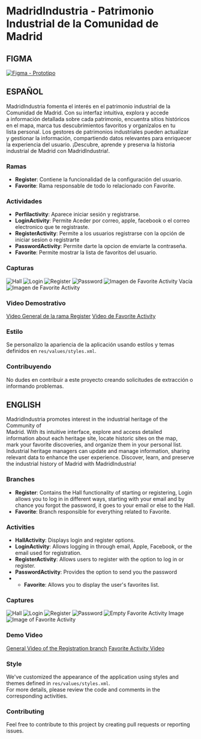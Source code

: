 # MadridIndustria - Patrimonio Industrial de la Comunidad de Madrid

## FIGMA
[![Figma - Prototipo](img/figma.png)](https://www.figma.com/proto/0K4c3jnRqUEtKPQ18aWkgz/App-IndustriaMadrid?type=design&node-id=1214-1245&t=uYsVs1NcrupUYxVb-0&scaling=scale-down&page-id=1022%3A142)

## ESPAÑOL
MadridIndustria fomenta el interés en el patrimonio industrial de la  
Comunidad de Madrid. Con su interfaz intuitiva, explora y accede  
a información detallada sobre cada patrimonio, encuentra sitios históricos  
en el mapa, marca tus descubrimientos favoritos y organízalos en tu  
lista personal. Los gestores de patrimonios industriales pueden actualizar  
y gestionar la información, compartiendo datos relevantes para enriquecer  
la experiencia del usuario. ¡Descubre, aprende y preserva la historia  
industrial de Madrid con MadridIndustria!.

### Ramas
- **Register**: Contiene la funcionalidad de la configuración del usuario.
- **Favorite**: Rama responsable de todo lo relacionado con Favorite.

### Actividades
- **Perfilactivity**: Aparece iniciar sesión y registrarse.
- **LoginActivity**: Permite Aceder por correo, apple, facebook o el correo electronico que te registraste.
- **RegisterActivity**: Permite a los usuarios registrarse con la opción de iniciar sesion o registrarte
- **PasswordActivity**: Permite darte la opcion de enviarte la contraseña.
- **Favorite**: Permite mostrar la lista de favoritos del usuario.

### Capturas
![Hall](img/hall.png)
![Login](img/login.png)
![Register](img/register.png)
![Password](img/password.png)
![Imagen de Favorite Activity Vacía](img/favorite_empty.png) <br>
![Imagen de Favorite Activity ](img/favorite.png)

### Video Demostrativo
[Video General de la rama Register](video/login.webm)
[Video de Favorite Activity](video/favorite.webm)

### Estilo
Se personalizo la apariencia de la aplicación usando estilos y temas definidos en `res/values/styles.xml`.

### Contribuyendo
No dudes en contribuir a este proyecto creando solicitudes de extracción o informando problemas.

## ENGLISH
MadridIndustria promotes interest in the industrial heritage of the Community of  
Madrid. With its intuitive interface, explore and access detailed  
information about each heritage site, locate historic sites on the map,  
mark your favorite discoveries, and organize them in your personal list.  
Industrial heritage managers can update and manage information, sharing  
relevant data to enhance the user experience. Discover, learn, and preserve  
the industrial history of Madrid with MadridIndustria!

### Branches
- **Register**: Contains the Hall functionality of starting or registering,
Login allows you to log in in different ways, starting with your email
and by chance you forgot the password, it goes to your email or else to the Hall.
- **Favorite**: Branch responsible for everything related to Favorite.

### Activities
- **HallActivity**: Displays login and register options.
- **LoginActivity**: Allows logging in through email, Apple, Facebook, or the email used for registration.
- **RegisterActivity**: Allows users to register with the option to log in or register.
- **PasswordActivity**: Provides the option to send you the password
- - **Favorite**: Allows you to display the user's favorites list.

### Captures
![Hall](img/hall.png)
![Login](img/login.png)
![Register](img/register.png)
![Password](img/password.png)
![Empty Favorite Activity Image](img/favorite_empty.png) <br>
![Image of Favorite Activity ](img/favorite.png)

### Demo Video
[General Video of the Registration branch](video/login.webm)
[Favorite Activity Video](video/favorite.webm)

### Style
We've customized the appearance of the application using styles and themes defined in `res/values/styles.xml`.  
For more details, please review the code and comments in the corresponding activities.

### Contributing
Feel free to contribute to this project by creating pull requests or reporting issues.